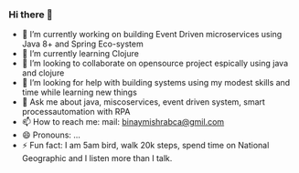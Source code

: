 ### Hi there 👋

- 🔭 I’m currently working on building Event Driven microservices using Java 8+ and Spring Eco-system 
- 🌱 I’m currently learning Clojure
- 👯 I’m looking to collaborate on opensource project espically using java and clojure
- 🤔 I’m looking for help with building systems using my modest skills and time while learning new things 
- 💬 Ask me about java, miscoservices, event driven system, smart processautomation with RPA
- 📫 How to reach me: mail: binaymishrabca@gmil.com
- 😄 Pronouns: ...
- ⚡ Fun fact: I am 5am bird, walk 20k steps, spend time on National Geographic and I listen more than I talk.

